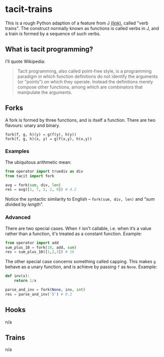 # tacit-trains

This is a rough Python adaption of a feature from J [(link)](http://www.jsoftware.com), called "verb trains". The construct normally known as functions is called verbs in J, and a train is formed by a sequence of such verbs.

## What is tacit programming?

I’ll quote Wikipedia:

> Tacit programming, also called point-free style, is a programming paradigm in which function definitions do not identify the arguments (or "points") on which they operate. Instead the definitions merely compose other functions, among which are combinators that manipulate the arguments.

## Forks

A fork is formed by three functions, and is itself a function. There are two flavours: unary and binary.

    fork(f, g, h)(y) ⇔ g(f(y), h(y))
    fork(f, g, h)(x, y) ⇔ g(f(x,y), h(x,y))

### Examples

The ubiquitous arithmetic mean:

```python
from operator import truediv as div
from tacit import fork

avg = fork(sum, div, len)
res = avg([1, 7, 2, 2, 9]) # 4.2
```

Notice the syntactic similarity to English – `fork(sum, div, len)` and “*sum* *div*ided by *len*gth”.

### Advanced

There are two special cases. When `f` isn't callable, i.e. when it’s a value rather than a function, it's treated as a constant function. Example:

```python
from operator import add
sum_plus_10 = fork(10, add, sum)
res = sum_plus_10([1,2,3]) # 16
```

The other special case concerns something called capping. This makes `g` behave as a unary function, and is achieve by passing `f` as `None`. Example:

```python
def inv(x):
    return 1/x

parse_and_inv = fork(None, inv, int)
res = parse_and_inv('5') # 0.2
```
    
## Hooks

n/a

## Trains

n/a